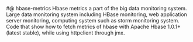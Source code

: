 #@ hbase-metrics
Hbase metrics a part of the big data monitoring system. 
Large data monitoring system including HBase monitoring,
web application server monitoring, computing system
such as storm monitoring system.
Code that show how to fetch metrics of hbase with Apache Hbase 1.0.1+ (latest stable),
while using httpclient through jmx.
